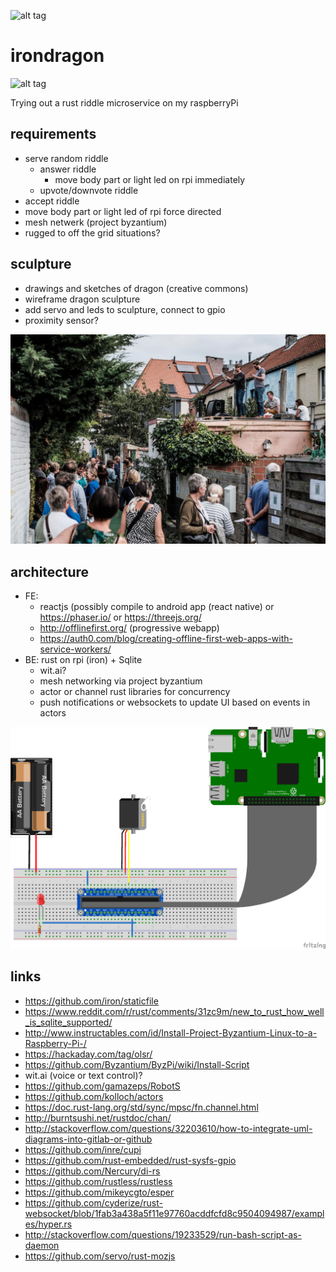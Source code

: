 ![alt tag](https://travis-ci.org/yenwel/irondragon.svg?branch=master)
# irondragon

![alt tag](https://upload.wikimedia.org/wikipedia/commons/2/2c/Zmei_Gorinich_%28colour_fixed%29.jpg)

Trying out a rust riddle microservice on my raspberryPi

## requirements
* serve random riddle
  * answer riddle
    * move body part or light led on rpi immediately
  * upvote/downvote riddle
* accept riddle
* move body part or light led of rpi force directed
* mesh netwerk (project byzantium)
* rugged to off the grid situations?

## sculpture
* drawings and sketches of dragon (creative commons)
* wireframe dragon sculpture
* add servo and leds to sculpture, connect to gpio
* proximity sensor?

![alt tag](https://raw.githubusercontent.com/yenwel/irondragon/master/korhoenstraat.jpg)



## architecture
* FE: 
  * reactjs (possibly compile to android app (react native) or https://phaser.io/ or https://threejs.org/
  * http://offlinefirst.org/ (progressive webapp)
  * https://auth0.com/blog/creating-offline-first-web-apps-with-service-workers/
* BE: rust on rpi (iron) + Sqlite 
  * wit.ai?
  * mesh networking via project byzantium
  * actor or channel rust libraries for concurrency
  * push notifications or websockets to update UI based on events in actors

![alt tag](https://raw.githubusercontent.com/yenwel/irondragon/master/dragonschema_bb.png)


## links
* https://github.com/iron/staticfile
* https://www.reddit.com/r/rust/comments/31zc9m/new_to_rust_how_well_is_sqlite_supported/
* http://www.instructables.com/id/Install-Project-Byzantium-Linux-to-a-Raspberry-Pi-/
* https://hackaday.com/tag/olsr/
* https://github.com/Byzantium/ByzPi/wiki/Install-Script
* wit.ai (voice or text control)?
* https://github.com/gamazeps/RobotS
* https://github.com/kolloch/actors
* https://doc.rust-lang.org/std/sync/mpsc/fn.channel.html
* http://burntsushi.net/rustdoc/chan/
* http://stackoverflow.com/questions/32203610/how-to-integrate-uml-diagrams-into-gitlab-or-github
* https://github.com/inre/cupi
* https://github.com/rust-embedded/rust-sysfs-gpio
* https://github.com/Nercury/di-rs
* https://github.com/rustless/rustless
* https://github.com/mikeycgto/esper
* https://github.com/cyderize/rust-websocket/blob/1fab3a438a5f11e97760acddfcfd8c9504094987/examples/hyper.rs
* http://stackoverflow.com/questions/19233529/run-bash-script-as-daemon
* https://github.com/servo/rust-mozjs